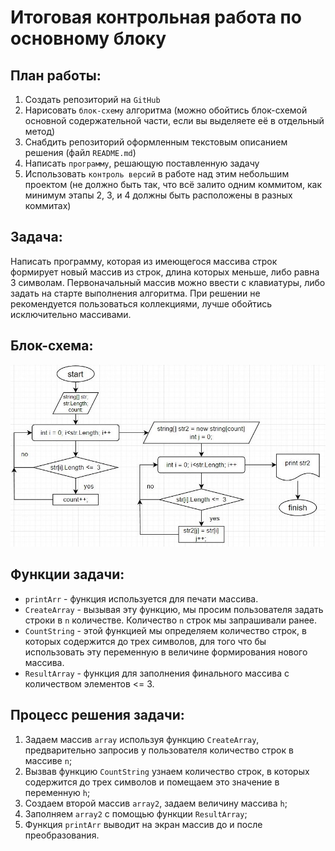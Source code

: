 # Итоговая контрольная работа по основному блоку

## План работы:
1. Создать репозиторий на `GitHub`
2. Нарисовать `блок-схему` алгоритма (можно обойтись блок-схемой основной содержательной части, если вы выделяете её в отдельный метод)
3. Снабдить репозиторий оформленным текстовым описанием решения (файл `README.md`)
4. Написать `программу`, решающую поставленную задачу
5. Использовать `контроль версий` в работе над этим небольшим проектом (не должно быть так, что всё залито одним коммитом, как минимум этапы 2, 3, и 4 должны быть расположены в разных коммитах)

## Задача:
Написать программу, которая из имеющегося массива строк формирует новый массив из строк, длина которых меньше, либо равна 3 символам. Первоначальный массив можно ввести с клавиатуры, либо задать на старте выполнения алгоритма. При решении не рекомендуется пользоваться коллекциями, лучше обойтись исключительно массивами.

## Блок-схема:
![blok-shema.jpg](https://github.com/Colala359/gb_task/blob/main/blok-shema.JPG)

## Функции задачи:
* `printArr` - функция используется для печати массива.
* `CreateArray` - вызывая эту функцию, мы просим пользователя задать строки в `n` количестве. Количество `n` строк мы запрашивали ранее.
* `CountString` - этой функцией мы определяем количество строк, в которых содержится до трех символов, для того что бы использовать эту переменную в величине формирования нового массива.
* `ResultArray` - функция для заполнения финального массива с количеством элементов <= 3.

## Процесс решения задачи:
1) Задаем массив `array` используя функцию `CreateArray`, предварительно запросив у пользователя количество строк в массиве `n`;
2) Вызвав функцию `CountString` узнаем количество строк, в которых содержится до трех символов и помещаем это значение в переменную `h`;
3) Создаем второй массив `array2`, задаем величину массива `h`;
4) Заполняем `array2` с помощью функции `ResultArray`;
5) Функция `printArr` выводит на экран массив до и после преобразования.
